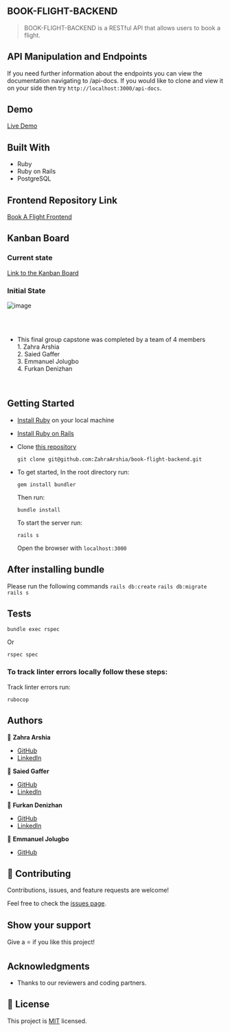 ## BOOK-FLIGHT-BACKEND
> BOOK-FLIGHT-BACKEND is a RESTful API that allows users to book a flight.

## API Manipulation and Endpoints

If you need further information about the endpoints you can view the documentation navigating to /api-docs.
If you would like to clone and view it on your side then try `http://localhost:3000/api-docs`.

## Demo
[Live Demo](https://intense-savannah-72561.herokuapp.com/api-docs/index.html)

## Built With

- Ruby
- Ruby on Rails
- PostgreSQL

## Frontend Repository Link
<a href="https://github.com/ZahraArshia/book-flight-frontend">Book A Flight Frontend</a>

</div>

## Kanban Board

### Current state

[Link to the Kanban Board](https://github.com/ZahraArshia/book-flight-backend/projects/1)

### Initial State

![image](https://user-images.githubusercontent.com/78906545/181631910-64f3f1b6-5836-4099-907f-a2f244ca581d.png)

<br>
<br>

- This final group capstone was completed by a team of 4 members <br>
        1.       Zahra Arshia <br>
        2.       Saied Gaffer <br>
        3.       Emmanuel Jolugbo <br>
        4.       Furkan Denizhan <br>
        
 <br>

## Getting Started

- [Install Ruby](https://www.ruby-lang.org/en/documentation/installation/) on your local machine 
- [Install Ruby on Rails](https://guides.rubyonrails.org/v5.1/getting_started.html)
- Clone [this repository](https://github.com/ZahraArshia/book-flight-backend)
  ```
  git clone git@github.com:ZahraArshia/book-flight-backend.git
  ```
- To get started, In the root directory run:
  ```
  gem install bundler
  ```
  Then run:
  ```
  bundle install
  ```
  To start the server run: 

  ```
  rails s
  ```
  Open the browser with `localhost:3000`

  
## After installing bundle

Please run the following commands `rails db:create` `rails db:migrate` `rails s`

## Tests
```
bundle exec rspec
```
Or
```
rspec spec
```
### To track linter errors locally follow these steps:  

Track linter errors run:
```
rubocop
```

## Authors

:woman: **Zahra Arshia**

- [GitHub](https://github.com/ZahraArshia)
- [LinkedIn](https://www.linkedin.com/in/zahra-arshia-89247210a/)

:man: **Saied Gaffer**
- [GitHub](https://github.com/saied2035)
- [LinkedIn](https://www.linkedin.com/in/saiedgaffer/)

:man: **Furkan Denizhan**
- [GitHub](https://github.com/nevisende)
- [LinkedIn](https://www.linkedin.com/in/furkan-denizhan/)

:man: **Emmanuel Jolugbo**
- [GitHub](https://github.com/Thermiee)

## 🤝 Contributing

Contributions, issues, and feature requests are welcome!

Feel free to check the [issues page](https://github.com/ZahraArshia/book-flight-backend/issues).

## Show your support

Give a ⭐️ if you like this project!

## Acknowledgments

- Thanks to our reviewers and coding partners.

## 📝 License

This project is [MIT](./MIT.md) licensed.
